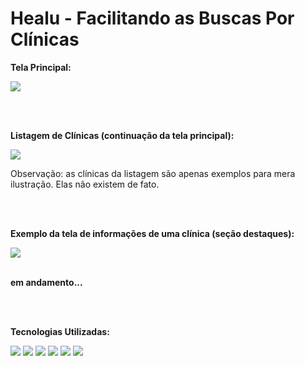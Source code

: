 <h1>Healu - Facilitando as Buscas Por Clínicas</h1>

<p><b>Tela Principal:</b></p>
<img src="https://github.com/GustavoYM01/TRIMED-FPV/assets/69603394/66bd6326-a79f-4b8f-90b3-a8e32f108686"/>

<br/><br/>
<p><b>Listagem de Clínicas (continuação da tela principal):</b></p>
<img src="https://github.com/GustavoYM01/TRIMED-FPV/assets/69603394/6a901f63-3348-4b75-bce1-88a028e23e3c"/>
<p>Observação: as clínicas da listagem são apenas exemplos para mera ilustração. Elas não existem de fato.</p>

<br/><br/>
<p><b>Exemplo da tela de informações de uma clínica (seção destaques):</b></p>
<img src="https://github.com/GustavoYM01/TRIMED-FPV/assets/69603394/9e0a1812-9729-44c4-a617-278bb0af4a1d"/>
<br/><br/>

<p><b>em andamento...</b></p>

<br/><br/>
<p><b>Tecnologias Utilizadas:</b></p>
<img src="https://img.shields.io/badge/Next-black?style=for-the-badge&logo=next.js&logoColor=white"/>
<img src="https://img.shields.io/badge/typescript-%23007ACC.svg?style=for-the-badge&logo=typescript&logoColor=white"/>
<img src="https://img.shields.io/badge/firebase-ffca28?style=for-the-badge&logo=firebase&logoColor=black"/>
<img src="https://img.shields.io/badge/GIT-E44C30?style=for-the-badge&logo=git&logoColor=white"/>
<img src="https://img.shields.io/badge/GitHub-100000?style=for-the-badge&logo=github&logoColor=white"/>
<img src="https://img.shields.io/badge/Vercel-000000?style=for-the-badge&logo=vercel&logoColor=white"/>
